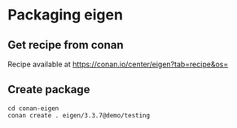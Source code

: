 # Packaging eigen

## Get recipe from conan

Recipe available at https://conan.io/center/eigen?tab=recipe&os=

## Create package

```
cd conan-eigen
conan create . eigen/3.3.7@demo/testing

```
